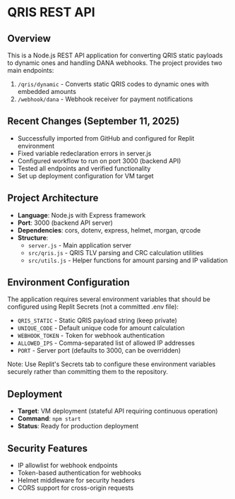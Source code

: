# QRIS REST API

## Overview
This is a Node.js REST API application for converting QRIS static payloads to dynamic ones and handling DANA webhooks. The project provides two main endpoints:
1. `/qris/dynamic` - Converts static QRIS codes to dynamic ones with embedded amounts
2. `/webhook/dana` - Webhook receiver for payment notifications

## Recent Changes (September 11, 2025)
- Successfully imported from GitHub and configured for Replit environment
- Fixed variable redeclaration errors in server.js
- Configured workflow to run on port 3000 (backend API)
- Tested all endpoints and verified functionality
- Set up deployment configuration for VM target

## Project Architecture
- **Language**: Node.js with Express framework
- **Port**: 3000 (backend API server)
- **Dependencies**: cors, dotenv, express, helmet, morgan, qrcode
- **Structure**:
  - `server.js` - Main application server
  - `src/qris.js` - QRIS TLV parsing and CRC calculation utilities
  - `src/utils.js` - Helper functions for amount parsing and IP validation

## Environment Configuration
The application requires several environment variables that should be configured using Replit Secrets (not a committed .env file):
- `QRIS_STATIC` - Static QRIS payload string (keep private)
- `UNIQUE_CODE` - Default unique code for amount calculation 
- `WEBHOOK_TOKEN` - Token for webhook authentication
- `ALLOWED_IPS` - Comma-separated list of allowed IP addresses
- `PORT` - Server port (defaults to 3000, can be overridden)

Note: Use Replit's Secrets tab to configure these environment variables securely rather than committing them to the repository.

## Deployment
- **Target**: VM deployment (stateful API requiring continuous operation)
- **Command**: `npm start`
- **Status**: Ready for production deployment

## Security Features
- IP allowlist for webhook endpoints
- Token-based authentication for webhooks
- Helmet middleware for security headers
- CORS support for cross-origin requests